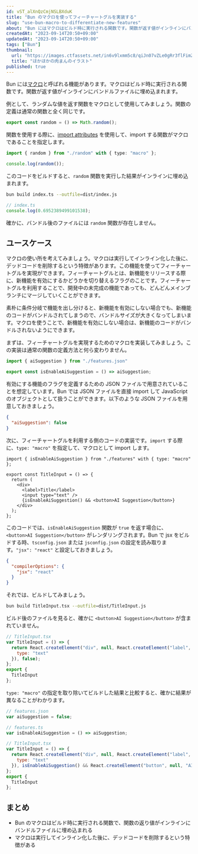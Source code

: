 ```yaml
---
id: vST_alXnQzCmjNSLBXduK
title: "Bun のマクロを使ってフィーチャートグルを実装する"
slug: "use-bun-macro-to-differentiate-new-features"
about: "Bun にはマクロはビルド時に実行される関数です。関数が返す値がインラインにバンドルファイルに埋め込まれます。マクロには、実行してインライン化した後に、デッドコードを削除するという特徴があります。この機能を使ってフィーチャートグルを実装してみましょう。"
createdAt: "2023-09-14T20:50+09:00"
updatedAt: "2023-09-14T20:50+09:00"
tags: ["Bun"]
thumbnail:
  url: "https://images.ctfassets.net/in6v9lxmm5c8/qiJn07vZLe0gRr3flFimZ/9f5b5256457aba8db75ccbb44348e6b3/food_nikuman_illust_1755.png"
  title: "ほかほかの肉まんのイラスト"
published: true
---
```


Bun には[マクロ](https://bun.sh/docs/bundler/macros)と呼ばれる機能があります。マクロはビルド時に実行される関数です。関数が返す値がインラインにバンドルファイルに埋め込まれます。

例として、ランダムな値を返す関数をマクロとして使用してみましょう。関数の定義は通常の関数と全く同じです。

```ts:random.ts
export const random = () => Math.random();
```

関数を使用する際に、[import attributes](https://github.com/tc39/proposal-import-attributes) を使用して、import する関数がマクロであることを指定します。

```ts:index.ts
import { random } from "./random" with { type: "macro" };

console.log(random());
```

このコードをビルドすると、`random` 関数を実行した結果がインラインに埋め込まれます。

```sh
bun build index.ts --outfile=dist/index.js
```

```js:dist/index.js
// index.ts
console.log(0.6952389499101538);
```

確かに、バンドル後のファイルには `random` 関数が存在しません。

## ユースケース

マクロの使い所を考えてみましょう。マクロは実行してインライン化した後に、デッドコードを削除するという特徴があります。この機能を使ってフィーチャートグルを実現ができます。フィーチャートグルとは、新機能をリリースする際に、新機能を有効にするかどうかを切り替えるフラグのことです。フィーチャートグルを利用することで、開発中の未完成の機能であっても、どんどんメインブランチにマージしていくことができます。

素朴に条件分岐で機能を出し分けると、新機能を有効にしない場合でも、新機能のコードがバンドルされてしまうので、バンドルサイズが大きくなってしまいます。マクロを使うことで、新機能を有効にしない場合は、新機能のコードがバンドルされないようにできます。

まずは、フィーチャートグルを実現するためのマクロを実装してみましょう。この実装は通常の関数の定義方法と何ら変わりません。

```ts:features.ts
import { aiSuggestion } from "./features.json"

export const isEnableAiSuggestion = () => aiSuggestion;
```

有効にする機能のフラグを定義するための JSON ファイルで用意されていることを想定しています。Bun では JSON ファイルを直接 import して JavaScript のオブジェクトとして扱うことができます。以下のような JSON ファイルを用意しておきましょう。

```json:features.json
{
  "aiSuggestion": false
}
```

次に、フィーチャートグルを利用する側のコードの実装です。`import` する際に、`type: "macro"` を指定して、マクロとして import します。

```ts:TitleInput.tsx
import { isEnableAiSuggestion } from "./features" with { type: "macro" };

export const TitleInput = () => {
  return (
    <div>
      <label>Title</label>
      <input type="text" />
      {isEnableAiSuggestion() && <button>AI Suggestion</button>}
    </div>
  );
};
```

このコードでは、`isEnableAiSuggestion` 関数が `true` を返す場合に、`<button>AI Suggestion</button>` がレンダリングされます。Bun で jsx をビルドする時、`tsconfig.json` または `jsconfig.json` の設定を読み取ります。`"jsx": "react"` と設定しておきましょう。

```json:tsconfig.json
{
  "compilerOptions": {
    "jsx": "react"
  }
}
```

それでは、ビルドしてみましょう。

```sh
bun build TitleInput.tsx --outfile=dist/TitleInput.js
```

ビルド後のファイルを見ると、確かに `<button>AI Suggestion</button>` が含まれていません。

```js:dist/TitleInput.js
// TitleInput.tsx
var TitleInput = () => {
  return React.createElement("div", null, React.createElement("label", null, "Title"), React.createElement("input", {
    type: "text"
  }), false);
};
export {
  TitleInput
};
```

`type: "macro"` の指定を取り除いてビルドした結果と比較すると、確かに結果が異なることがわかります。

```js:dist/TitleInput.js
// features.json
var aiSuggestion = false;

// features.ts
var isEnableAiSuggestion = () => aiSuggestion;

// TitleInput.tsx
var TitleInput = () => {
  return React.createElement("div", null, React.createElement("label", null, "Title"), React.createElement("input", {
    type: "text"
  }), isEnableAiSuggestion() && React.createElement("button", null, "AI Suggestion"));
};
export {
  TitleInput
};
```

## まとめ

- Bun のマクロはビルド時に実行される関数で、関数の返り値がインラインにバンドルファイルに埋め込まれる
- マクロは実行してインライン化した後に、デッドコードを削除するという特徴がある
